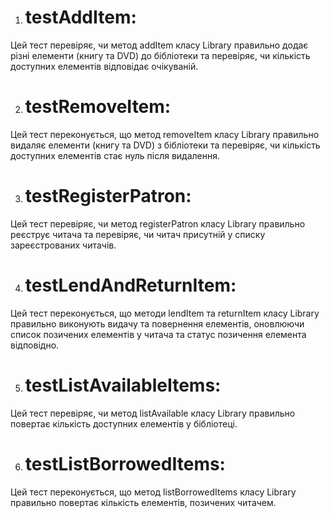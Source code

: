 1. # testAddItem:

Цей тест перевіряє, чи метод addItem класу Library правильно додає різні елементи (книгу та DVD) до бібліотеки та перевіряє, чи кількість доступних елементів відповідає очікуваній.


2. # testRemoveItem:

Цей тест переконується, що метод removeItem класу Library правильно видаляє елементи (книгу та DVD) з бібліотеки та перевіряє, чи кількість доступних елементів стає нуль після видалення.


3. # testRegisterPatron:

 Цей тест перевіряє, чи метод registerPatron класу Library правильно реєструє читача та перевіряє, чи читач присутній у списку зареєстрованих читачів.


4. # testLendAndReturnItem:

Цей тест переконується, що методи lendItem та returnItem класу Library правильно виконують видачу та повернення елементів, оновлюючи список позичених елементів у читача та статус позичення елемента відповідно.


5. # testListAvailableItems:

 Цей тест перевіряє, чи метод listAvailable класу Library правильно повертає кількість доступних елементів у бібліотеці.


6. # testListBorrowedItems:

 Цей тест переконується, що метод listBorrowedItems класу Library правильно повертає кількість елементів, позичених читачем.
